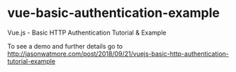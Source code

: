 # vue-basic-authentication-example

Vue.js - Basic HTTP Authentication Tutorial & Example

To see a demo and further details go to http://jasonwatmore.com/post/2018/09/21/vuejs-basic-http-authentication-tutorial-example